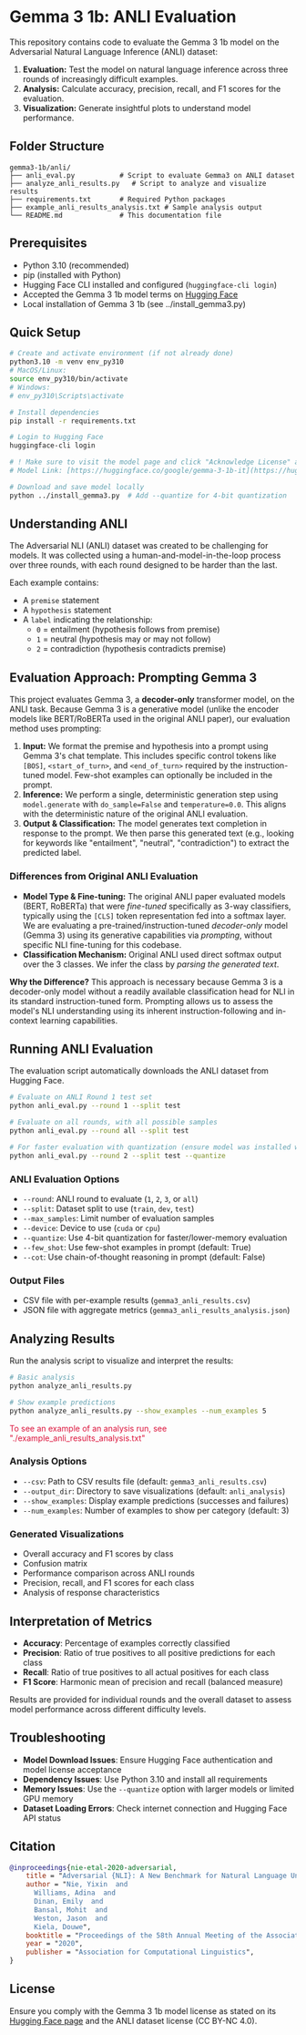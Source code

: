 # Gemma 3 1b: ANLI Evaluation

This repository contains code to evaluate the Gemma 3 1b model on the Adversarial Natural Language Inference (ANLI) dataset:

1.  **Evaluation:** Test the model on natural language inference across three rounds of increasingly difficult examples.
2.  **Analysis:** Calculate accuracy, precision, recall, and F1 scores for the evaluation.
3.  **Visualization:** Generate insightful plots to understand model performance.

## Folder Structure

```
gemma3-1b/anli/
├── anli_eval.py           # Script to evaluate Gemma3 on ANLI dataset
├── analyze_anli_results.py   # Script to analyze and visualize results
├── requirements.txt       # Required Python packages
├── example_anli_results_analysis.txt # Sample analysis output
└── README.md              # This documentation file
```

## Prerequisites

- Python 3.10 (recommended)
- pip (installed with Python)
- Hugging Face CLI installed and configured (`huggingface-cli login`)
- Accepted the Gemma 3 1b model terms on [Hugging Face](https://huggingface.co/google/gemma-3-1b-it)
- Local installation of Gemma 3 1b (see ../install_gemma3.py)

## Quick Setup

```bash
# Create and activate environment (if not already done)
python3.10 -m venv env_py310
# MacOS/Linux:
source env_py310/bin/activate
# Windows:
# env_py310\Scripts\activate

# Install dependencies
pip install -r requirements.txt

# Login to Hugging Face
huggingface-cli login

# ! Make sure to visit the model page and click "Acknowledge License" and follow the steps to accept the terms of use.
# Model Link: [https://huggingface.co/google/gemma-3-1b-it](https://huggingface.co/google/gemma-3-1b-it)

# Download and save model locally
python ../install_gemma3.py  # Add --quantize for 4-bit quantization
```

## Understanding ANLI

The Adversarial NLI (ANLI) dataset was created to be challenging for models. It was collected using a human-and-model-in-the-loop process over three rounds, with each round designed to be harder than the last.

Each example contains:
- A `premise` statement
- A `hypothesis` statement
- A `label` indicating the relationship:
  - `0` = entailment (hypothesis follows from premise)
  - `1` = neutral (hypothesis may or may not follow)
  - `2` = contradiction (hypothesis contradicts premise)

## Evaluation Approach: Prompting Gemma 3

This project evaluates Gemma 3, a **decoder-only** transformer model, on the ANLI task. Because Gemma 3 is a generative model (unlike the encoder models like BERT/RoBERTa used in the original ANLI paper), our evaluation method uses prompting:

1.  **Input:** We format the premise and hypothesis into a prompt using Gemma 3's chat template. This includes specific control tokens like `[BOS]`, `<start_of_turn>`, and `<end_of_turn>` required by the instruction-tuned model. Few-shot examples can optionally be included in the prompt.
2.  **Inference:** We perform a single, deterministic generation step using `model.generate` with `do_sample=False` and `temperature=0.0`. This aligns with the deterministic nature of the original ANLI evaluation.
3.  **Output & Classification:** The model generates text completion in response to the prompt. We then parse this generated text (e.g., looking for keywords like "entailment", "neutral", "contradiction") to extract the predicted label.

### Differences from Original ANLI Evaluation

-   **Model Type & Fine-tuning:** The original ANLI paper evaluated models (BERT, RoBERTa) that were *fine-tuned* specifically as 3-way classifiers, typically using the `[CLS]` token representation fed into a softmax layer. We are evaluating a pre-trained/instruction-tuned *decoder-only* model (Gemma 3) using its generative capabilities via *prompting*, without specific NLI fine-tuning for this codebase.
-   **Classification Mechanism:** Original ANLI used direct softmax output over the 3 classes. We infer the class by *parsing the generated text*.

**Why the Difference?** This approach is necessary because Gemma 3 is a decoder-only model without a readily available classification head for NLI in its standard instruction-tuned form. Prompting allows us to assess the model's NLI understanding using its inherent instruction-following and in-context learning capabilities.

## Running ANLI Evaluation

The evaluation script automatically downloads the ANLI dataset from Hugging Face.

```bash
# Evaluate on ANLI Round 1 test set
python anli_eval.py --round 1 --split test

# Evaluate on all rounds, with all possible samples
python anli_eval.py --round all --split test

# For faster evaluation with quantization (ensure model was installed with --quantize)
python anli_eval.py --round 2 --split test --quantize
```

### ANLI Evaluation Options

- `--round`: ANLI round to evaluate (`1`, `2`, `3`, or `all`)
- `--split`: Dataset split to use (`train`, `dev`, `test`)
- `--max_samples`: Limit number of evaluation samples
- `--device`: Device to use (`cuda` or `cpu`)
- `--quantize`: Use 4-bit quantization for faster/lower-memory evaluation
- `--few_shot`: Use few-shot examples in prompt (default: True)
- `--cot`: Use chain-of-thought reasoning in prompt (default: False)

### Output Files

- CSV file with per-example results (`gemma3_anli_results.csv`)
- JSON file with aggregate metrics (`gemma3_anli_results_analysis.json`)

## Analyzing Results

Run the analysis script to visualize and interpret the results:

```bash
# Basic analysis
python analyze_anli_results.py

# Show example predictions
python analyze_anli_results.py --show_examples --num_examples 5
```

<span style="color:crimson">To see an example of an analysis run, see "./example_anli_results_analysis.txt"</span>

### Analysis Options

- `--csv`: Path to CSV results file (default: `gemma3_anli_results.csv`)
- `--output_dir`: Directory to save visualizations (default: `anli_analysis`)
- `--show_examples`: Display example predictions (successes and failures)
- `--num_examples`: Number of examples to show per category (default: 3)

### Generated Visualizations

- Overall accuracy and F1 scores by class
- Confusion matrix
- Performance comparison across ANLI rounds
- Precision, recall, and F1 scores for each class
- Analysis of response characteristics

## Interpretation of Metrics

- **Accuracy**: Percentage of examples correctly classified
- **Precision**: Ratio of true positives to all positive predictions for each class
- **Recall**: Ratio of true positives to all actual positives for each class
- **F1 Score**: Harmonic mean of precision and recall (balanced measure)

Results are provided for individual rounds and the overall dataset to assess model performance across different difficulty levels.

## Troubleshooting

- **Model Download Issues**: Ensure Hugging Face authentication and model license acceptance
- **Dependency Issues**: Use Python 3.10 and install all requirements
- **Memory Issues**: Use the `--quantize` option with larger models or limited GPU memory
- **Dataset Loading Errors**: Check internet connection and Hugging Face API status

## Citation

```bibtex
@inproceedings{nie-etal-2020-adversarial,
    title = "Adversarial {NLI}: A New Benchmark for Natural Language Understanding",
    author = "Nie, Yixin  and
      Williams, Adina  and
      Dinan, Emily  and
      Bansal, Mohit  and
      Weston, Jason  and
      Kiela, Douwe",
    booktitle = "Proceedings of the 58th Annual Meeting of the Association for Computational Linguistics",
    year = "2020",
    publisher = "Association for Computational Linguistics",
}
```

## License

Ensure you comply with the Gemma 3 1b model license as stated on its [Hugging Face page](https://huggingface.co/google/gemma-3-1b-it) and the ANLI dataset license (CC BY-NC 4.0).